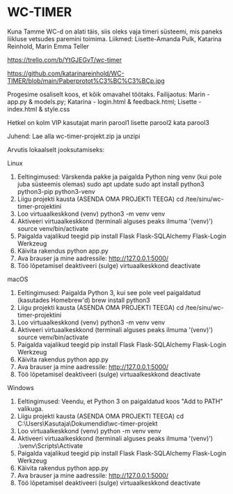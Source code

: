 # WC-TIMER
Kuna Tamme WC-d on alati täis, siis oleks vaja timeri süsteemi, mis paneks liikluse vetsudes paremini toimima.
Liikmed: Lisette-Amanda Pulk, Katarina Reinhold, Marin Emma Teller

https://trello.com/b/YtGJEGvT/wc-timer

https://github.com/katarinareinhold/WC-TIMER/blob/main/Paberprotot%C3%BC%C3%BCp.jpg

Progesime osaliselt koos, et kõik omavahel töötaks. Failijaotus: Marin - app.py & models.py; Katarina - login.html & feedback.html; Lisette - index.html & style.css

Hetkel on kolm VIP kasutajat 
marin	parool1	
lisette	parool2	
kata	parool3	

Juhend: Lae alla wc-timer-projekt.zip ja unzipi 

  Arvutis lokaalselt jooksutamiseks: 
  
  Linux 
  1. Eeltingimused: Värskenda pakke ja paigalda Python ning venv (kui pole juba süsteemis olemas)
  sudo apt update
  sudo apt install python3 python3-pip python3-venv
  2. Liigu projekti kausta (ASENDA OMA PROJEKTI TEEGA)
  cd /tee/sinu/wc-timer-projektini
  3. Loo virtuaalkeskkond (venv)
  python3 -m venv venv
  4. Aktiveeri virtuaalkeskkond (terminali alguses peaks ilmuma '(venv)')
  source venv/bin/activate
  5. Paigalda vajalikud teegid
  pip install Flask Flask-SQLAlchemy Flask-Login Werkzeug
  6. Käivita rakendus
  python app.py
  7. Ava brauser ja mine aadressile: http://127.0.0.1:5000/
  8. Töö lõpetamisel deaktiveeri (sulge) virtuaalkeskkond
  deactivate
  
  macOS
  1. Eeltingimused: Paigalda Python 3, kui see pole veel paigaldatud (kasutades Homebrew'd)
  brew install python3
  2. Liigu projekti kausta (ASENDA OMA PROJEKTI TEEGA)
  cd /tee/sinu/wc-timer-projektini
  3. Loo virtuaalkeskkond (venv)
  python3 -m venv venv
  4. Aktiveeri virtuaalkeskkond (terminali alguses peaks ilmuma '(venv)')
  source venv/bin/activate
  5. Paigalda vajalikud teegid
  pip install Flask Flask-SQLAlchemy Flask-Login Werkzeug
  6. Käivita rakendus
  python app.py
  7. Ava brauser ja mine aadressile: http://127.0.0.1:5000/
  8. Töö lõpetamisel deaktiveeri (sulge) virtuaalkeskkond
  deactivate
  
  Windows
  1. Eeltingimused: Veendu, et Python 3 on paigaldatud koos "Add to PATH" valikuga.
  2. Liigu projekti kausta (ASENDA OMA PROJEKTI TEEGA)
  cd C:\Users\Kasutaja\Dokumendid\wc-timer-projekt
  3. Loo virtuaalkeskkond (venv)
  python -m venv venv
  4. Aktiveeri virtuaalkeskkond (terminali alguses peaks ilmuma '(venv)')
  .\venv\Scripts\Activate
  5. Paigalda vajalikud teegid
  pip install Flask Flask-SQLAlchemy Flask-Login Werkzeug
  6. Käivita rakendus
  python app.py
  7. Ava brauser ja mine aadressile: http://127.0.0.1:5000/
  8. Töö lõpetamisel deaktiveeri (sulge) virtuaalkeskkond
  deactivate
